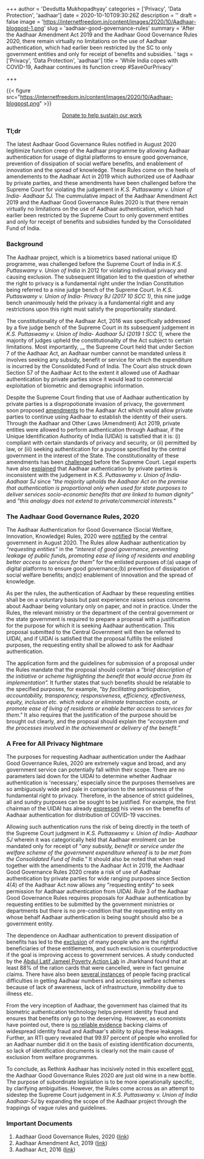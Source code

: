 +++
author = 'Devdutta Mukhopadhyay'
categories = ['Privacy', 'Data Protection', 'aadhaar']
date = 2020-10-10T09:30:26Z
description = ''
draft = false
image = 'https://internetfreedom.in/content/images/2020/10/Aadhaar-blogpost-1.png'
slug = 'aadhaar-good-governance-rules'
summary = 'After the Aadhaar Amendment Act 2019 and the Aadhaar Good Governance Rules 2020, there remain virtually no limitations on the use of Aadhaar authentication, which had earlier been restricted by the SC to only government entities and only for receipt of benefits and subsidies. '
tags = ['Privacy', 'Data Protection', 'aadhaar']
title = 'While India copes with COVID-19, Aadhaar continues its function creep #SaveOurPrivacy'

+++


{{< figure src="https://internetfreedom.in/content/images/2020/10/Aadhaar-blogpost.png" >}}

<div style="text-align:center;">
    <a href="https://internetfreedom.in/donate/" class="button">Donate to help sustain our work</a>
</div>

### Tl;dr

The latest Aadhaar Good Governance Rules notified in August 2020 legitimize function creep of the Aadhaar programme by allowing Aadhaar authentication for usage of digital platforms to ensure good governance, prevention of dissipation of social welfare benefits, and enablement of innovation and the spread of knowledge. These Rules come on the heels of amendements to the Aadhaar Act in 2019 which authorized use of Aadhaar by private parties, and these amendments have been challenged before the Supreme Court for violating the judgement in _K.S. Puttaswamy v. Union of India- Aadhaar 5J._ The cummulative impact of the Aadhaar Amendment Act 2019 and the Aadhaar Good Governance Rules 2020 is that there remain virtually no limitations on the use of Aadhaar authentication, which had earlier been restricted by the Supreme Court to only government entities and only for receipt of benefits and subsidies funded by the Consolidated Fund of India.

### Background

The Aadhaar project, which is a biometrics based national unique ID programme, was challenged before the Supreme Court of India in _K.S. Puttaswamy v. Union of India_ in 2012 for violating individual privacy and causing exclusion. The subsequent litigation led to the question of whether the right to privacy is a  fundamental right under the Indian Constitution being referred to a nine judge bench of the Supreme Court. In _K.S. Puttaswamy v. Union of India- Privacy 9J (2017 10 SCC 1)_, this nine judge bench unanimously held the privacy is a fundamental right and any restrictions upon this right must satisfy the proportionality standard.

The constitutionality of the Aadhaar Act, 2016 was specifically addressed by a five judge bench of the Supreme Court in its subsequent judgement in _K.S. Puttaswamy v. Union of India- Aadhaar 5J (2019 1 SCC 1),_ where the majority of judges upheld the constitutionality of the Act subject to certain limitations. Most importantly, __ the Supreme Court held that under Section 7 of the Aadhaar Act, an Aadhaar number cannot be mandated unless it involves seeking any subsidy, benefit or service for which the expenditure is incurred by the Consolidated Fund of India. The Court also struck down Section 57 of the Aadhaar Act to the extent it allowed use of Aadhaar authentication by private parties since it would lead to commercial exploitation of biometric and demographic information.

Despite the Supreme Court finding that use of Aadhaar authentication by private parties is a dispropotionate invasion of privacy, the government soon proposed [amendments](https://uidai.gov.in/images/news/Amendment_Act_2019.pdf) to the Aadhaar Act which would allow private parties to continue using Aadhaar to establish the identity of their users. Through the Aadhaar and Other Laws (Amendment) Act 2019, private entities were allowed to perform authentication through Aadhaar, if the Unique Identification Authority of India (UIDAI) is satisfied that it is: (i) compliant with certain standards of privacy and security, or (ii) permitted by law, or (iii) seeking authentication for a purpose specified by the central government in the interest of the State. The constitutionality of these amendments has been [challenged](https://indianexpress.com/article/india/sc-to-examine-validity-of-amended-law-allowing-private-firms-to-use-aadhaar-data-6132402/) before the Supreme Court. Legal experts have also [explained](https://thewire.in/law/in-striking-down-section-57-sc-has-curtailed-the-function-creep-and-financial-future-of-aadhaar) that Aadhaar authentication by private parties is inconsistent with the judgement in _K.S. Puttaswamy v. Union of India- Aadhaar 5J_ since _"the majority upholds the Aadhaar Act on the premise that authentication is proportional only when used for state purposes to deliver services socio-economic benefits that are linked to human dignity"_ and  _"this analogy does not extend to private/commercial interests."_

### The Aadhaar Good Governance Rules, 2020

The Aadhaar Authentication for Good Governance (Social Welfare, Innovation, Knowledge) Rules, 2020 were [notified](https://uidai.gov.in//images/Aadhaar_Authentication_for_Good_Governance_Rules_2020.pdf) by the central government in August 2020. The Rules allow Aadhaar authentication by _“requesting entities”_ in the _“interest of good governance, preventing leakage of public funds, promoting ease of living of residents and enabling better access to services for them”_ for the enlisted purposes of:(a) usage of digital platforms to ensure good governance;(b) prevention of dissipation of social welfare benefits; and(c) enablement of innovation and the spread of knowledge.

As per the rules, the authentication of Aadhaar by these requesting entities shall be on a voluntary basis but past experience raises serious concerns about Aadhaar being voluntary only on paper, and not in practice. Under the Rules, the relevant ministry or the department of the central government or the state government is required to prepare a proposal with a justification for the purpose for which it is seeking Aadhaar authentication. This proposal submitted to the Central Government will then be referred to UIDAI, and if UIDAI is satisfied that the proposal fulfills the enlisted purposes, the requesting entity shall be allowed to ask for Aadhaar authentication.

The application form and the guidelines for submission of a proposal under the Rules mandate that the proposal should contain a _“brief description of the initiative or scheme highlighting the benefit that would accrue from its implementation”._ It further states that such benefits should be relatable to the specified purposes, for example, “_by facilitating participation, accountability, transparency, responsiveness, efficiency, effectiveness, equity, inclusion etc. which reduce or eliminate transaction costs, or promote ease of living of residents or enable better access to services for them_.” It also requires that the justification of the purpose should be brought out clearly, and the proposal should explain the “_ecosystem and the processes involved in the achievement or delivery of the benefit.”_

### A Free for All Privacy Nightmare

The purposes for requesting Aadhaar authentication under the Aadhaar Good Governance Rules, 2020 are extremely vague and broad, and any government service can potentially fall within their scope. There are no parameters laid down for the UIDAI to determine whether Aadhaar authentication is 'necessary,' especially since the purposes themselves are so ambiguously wide and pale in comparison to the seriousness of the fundamental right to privacy. Therefore, in the absence of strict guidelines, all and sundry purposes can be sought to be justified. For example, the first chairman of the UIDAI has already [expressed](https://www.hindustantimes.com/analysis/how-to-vaccinate-a-billion-people/story-9Tc4QzQpWNVGgSJQIBMfCP.html) his views on the benefits of Aadhaar authentication for distribution of COVID-19 vaccines.

Allowing such authentication runs the risk of being directly in the teeth of the Supreme Court judgment in _K.S. Puttaswamy v. Union of India- Aadhaar 5J_ wherein it was categorically held that Aadhaar enrolment can be mandated only for receipt of "_any subsidy, benefit or service under the welfare scheme of the government expenditure whereof is to be met from the Consolidated Fund of India."_ It should also be noted that when read together with the amendments to the Aadhaar Act in 2019, the Aadhaar Good Governance Rules 2020 create a risk of use of Aadhaar authentication by private parties for wide ranging purposes since Section 4(4) of the Aadhaar Act now allows any "requesting entity" to seek permission for Aadhaar authentication from UIDAI. Rule 3 of the Aadhaar Good Governance Rules requires proposals for Aadhaar authentication by requesting entities to be submitted by the government ministries or departments but there is no pre-condition that the requesting entity on whose behalf Aadhaar authentication is being sought should also be a government entity.

The dependence on Aadhaar authentication to prevent dissipation of benefits has led to the [exclusion](https://www.washingtonpost.com/world/asia_pacific/indias-vast-biometric-program-was-supposed-to-end-corruption-but-the-neediest-may-be-hit-hardest/2018/03/24/bb212a86-289c-11e8-a227-fd2b009466bc_story.html) of many people who are the rightful beneficiaries of these entitlements, and such exclusion is counterproductive if the goal is improving access to government services. A study conducted by the [Abdul Latif Jameel Poverty Action Lab](https://www.nber.org/papers/w26744) in Jharkhand found that at least 88% of the ration cards that were cancelled, were in fact genuine claims. There have also been [several instances](https://www.epw.in/engage/article/aadhaar-failures-food-services-welfare) of people facing practical difficulties in getting Aadhaar numbers and accessing welfare schemes because of lack of awareness, lack of infrastructure, immobility due to illness etc.

From the very inception of Aadhaar, the government has claimed that its biometric authentication technology helps prevent identity fraud and ensures that benefits only go to the deserving. However, as economists have pointed out, there is [no reliable evidence](https://indianexpress.com/article/opinion/columns/uidai-aadhaar-card-the-real-beneficiary-4684994/) backing claims of widespread identity fraud and Aadhaar's ability to plug these leakages. Further, an RTI query revealed that 99.97 percent of people who enrolled for an Aadhaar number did it on the basis of existing identification documents, so lack of identification documents is clearly not the main cause of  exclusion from welfare programmes.

To conclude, as Rethink Aadhaar has incisively noted in this excellent [post](https://rethinkaadhaar.in/blog/2020/8/7/new-aadhaar-rules-for-good-governance-are-constitutionally-impermissible), the Aadhaar Good Governance Rules 2020 are just old wine in a new bottle. The purpose of subordinate legislation is to be more operationally specific, by clarifying ambiguities. However, the Rules come across as an attempt to sidestep the Supreme Court judgement in _K.S. Puttaswamy v. Union of India Aadhaar-5J_ by expanding the scope of the Aadhaar project through the trappings of vague rules and guidelines.

### Important Documents

1. Aadhaar Good Governance Rules, 2020 ([link](https://uidai.gov.in//images/Aadhaar_Authentication_for_Good_Governance_Rules_2020.pdf))
2. Aadhaar Amendment Act, 2019 ([link](https://uidai.gov.in/images/news/Amendment_Act_2019.pdf))
3. Aadhaar Act, 2016 ([link](https://uidai.gov.in/images/the_aadhaar_act_2016.pdf))




